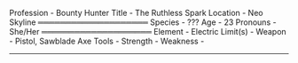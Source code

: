 Profession - Bounty Hunter
Title - The Ruthless Spark
Location - Neo Skyline
════════════════════
Species - ???
Age - 23
Pronouns - She/Her
════════════════════
Element - Electric
Limit(s) - 
Weapon - Pistol, Sawblade Axe
Tools - 
Strength - 
Weakness - 

---

